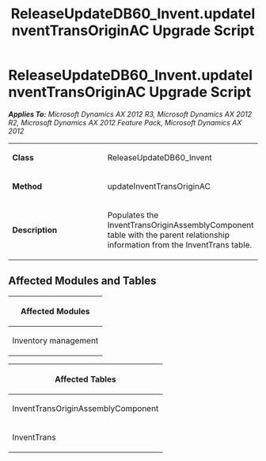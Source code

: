 ﻿---
title: ReleaseUpdateDB60_Invent.updateInventTransOriginAC Upgrade Script
TOCTitle: ReleaseUpdateDB60_Invent.updateInventTransOriginAC Upgrade Script
ms:assetid: 3df2515c-2c56-41b2-2d1d-c769b4ab73a3
ms:mtpsurl: https://msdn.microsoft.com/en-us/library/JJ718749(v=AX.60)
ms:contentKeyID: 49707797
ms.date: 05/18/2015
mtps_version: v=AX.60
---

# ReleaseUpdateDB60\_Invent.updateInventTransOriginAC Upgrade Script 


_**Applies To:** Microsoft Dynamics AX 2012 R3, Microsoft Dynamics AX 2012 R2, Microsoft Dynamics AX 2012 Feature Pack, Microsoft Dynamics AX 2012_

<table>
<colgroup>
<col style="width: 50%" />
<col style="width: 50%" />
</colgroup>
<tbody>
<tr class="odd">
<td><p><strong>Class</strong></p></td>
<td><p>ReleaseUpdateDB60_Invent</p></td>
</tr>
<tr class="even">
<td><p><strong>Method</strong></p></td>
<td><p>updateInventTransOriginAC</p></td>
</tr>
<tr class="odd">
<td><p><strong>Description</strong></p></td>
<td><p>Populates the InventTransOriginAssemblyComponent table with the parent relationship information from the InventTrans table.</p></td>
</tr>
</tbody>
</table>


## Affected Modules and Tables

<table>
<colgroup>
<col style="width: 100%" />
</colgroup>
<thead>
<tr class="header">
<th><p>Affected Modules</p></th>
</tr>
</thead>
<tbody>
<tr class="odd">
<td><p>Inventory management</p></td>
</tr>
</tbody>
</table>


<table>
<colgroup>
<col style="width: 100%" />
</colgroup>
<thead>
<tr class="header">
<th><p>Affected Tables</p></th>
</tr>
</thead>
<tbody>
<tr class="odd">
<td><p>InventTransOriginAssemblyComponent</p></td>
</tr>
<tr class="even">
<td><p>InventTrans</p></td>
</tr>
</tbody>
</table>

  


